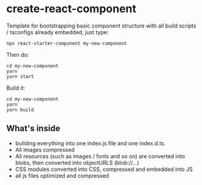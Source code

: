 # create-react-component


Template for bootstrapping basic component structure with all build scripts / tsconfigs already embedded, just type:

```
npx react-starter-component my-new-component
```

Then do:

```
cd my-new-component
yarn
yarn start
```

Build it:

```
cd my-new-component
yarn
yarn build
```

## What's inside

- building everything into one index.js file and one index.d.ts.
- All images compressed
- All resources (such as images / fonts and so on) are converted into blobs, then converted into objectURLS (blob://...)
- CSS modules converted into CSS, compressed and embedded into JS
- all js files optimized and compressed
